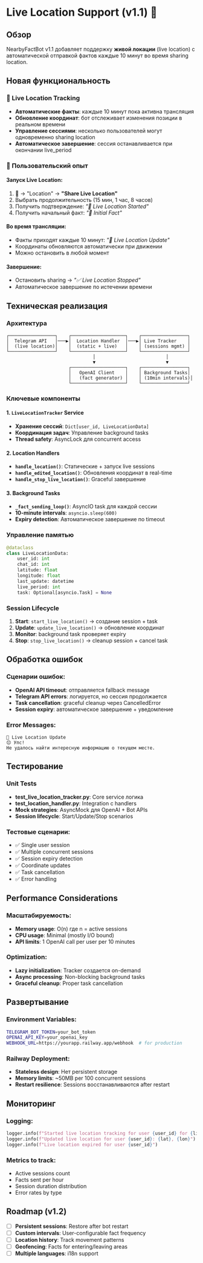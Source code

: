 # Live Location Support (v1.1) 🔴

## Обзор

NearbyFactBot v1.1 добавляет поддержку **живой локации** (live location) с автоматической отправкой фактов каждые 10 минут во время sharing location.

## Новая функциональность

### 🔴 Live Location Tracking
- **Автоматические факты**: каждые 10 минут пока активна трансляция
- **Обновление координат**: бот отслеживает изменения позиции в реальном времени
- **Управление сессиями**: несколько пользователей могут одновременно sharing location
- **Автоматическое завершение**: сессия останавливается при окончании live_period

### 📱 Пользовательский опыт

#### Запуск Live Location:
1. 📎 → "Location" → **"Share Live Location"**
2. Выбрать продолжительность (15 мин, 1 час, 8 часов)
3. Получить подтверждение: *"🔴 Live Location Started"*
4. Получить начальный факт: *"🔴 Initial Fact"*

#### Во время трансляции:
- Факты приходят каждые 10 минут: *"🔴 Live Location Update"*
- Координаты обновляются автоматически при движении
- Можно остановить в любой момент

#### Завершение:
- Остановить sharing → *"✅ Live Location Stopped"*
- Автоматическое завершение по истечении времени

## Техническая реализация

### Архитектура

```
┌─────────────────┐    ┌────────────────────┐    ┌─────────────────┐
│  Telegram API   │───▶│  Location Handler  │───▶│ Live Tracker    │
│  (live location)│    │  (static + live)   │    │ (sessions mgmt) │
└─────────────────┘    └────────────────────┘    └─────────────────┘
                                │                          │
                                ▼                          ▼
                       ┌────────────────────┐    ┌─────────────────┐
                       │   OpenAI Client    │    │ Background Tasks│
                       │   (fact generator) │    │ (10min intervals)│
                       └────────────────────┘    └─────────────────┘
```

### Ключевые компоненты

#### 1. `LiveLocationTracker` Service
- **Хранение сессий**: `Dict[user_id, LiveLocationData]`
- **Координация задач**: Управление background tasks
- **Thread safety**: AsyncLock для concurrent access

#### 2. Location Handlers
- **`handle_location()`**: Статические + запуск live sessions
- **`handle_edited_location()`**: Обновления координат в real-time
- **`handle_stop_live_location()`**: Graceful завершение

#### 3. Background Tasks
- **`_fact_sending_loop()`**: AsyncIO task для каждой сессии
- **10-minute intervals**: `asyncio.sleep(600)`
- **Expiry detection**: Автоматическое завершение по timeout

### Управление памятью

```python
@dataclass
class LiveLocationData:
    user_id: int
    chat_id: int
    latitude: float
    longitude: float
    last_update: datetime
    live_period: int
    task: Optional[asyncio.Task] = None
```

### Session Lifecycle

1. **Start**: `start_live_location()` → создание session + task
2. **Update**: `update_live_location()` → обновление координат
3. **Monitor**: background task проверяет expiry
4. **Stop**: `stop_live_location()` → cleanup session + cancel task

## Обработка ошибок

### Сценарии ошибок:
- **OpenAI API timeout**: отправляется fallback message
- **Telegram API errors**: логируется, но сессия продолжается
- **Task cancellation**: graceful cleanup через CancelledError
- **Session expiry**: автоматическое завершение + уведомление

### Error Messages:
```
🔴 Live Location Update
😔 Упс!
Не удалось найти интересную информацию о текущем месте.
```

## Тестирование

### Unit Tests
- **test_live_location_tracker.py**: Core service логика
- **test_location_handler.py**: Integration с handlers
- **Mock strategies**: AsyncMock для OpenAI + Bot APIs
- **Session lifecycle**: Start/Update/Stop scenarios

### Тестовые сценарии:
- ✅ Single user session
- ✅ Multiple concurrent sessions
- ✅ Session expiry detection
- ✅ Coordinate updates
- ✅ Task cancellation
- ✅ Error handling

## Performance Considerations

### Масштабируемость:
- **Memory usage**: O(n) где n = active sessions
- **CPU usage**: Minimal (mostly I/O bound)
- **API limits**: 1 OpenAI call per user per 10 minutes

### Optimization:
- **Lazy initialization**: Tracker создается on-demand
- **Async processing**: Non-blocking background tasks
- **Graceful cleanup**: Proper task cancellation

## Развертывание

### Environment Variables:
```bash
TELEGRAM_BOT_TOKEN=your_bot_token
OPENAI_API_KEY=your_openai_key
WEBHOOK_URL=https://yourapp.railway.app/webhook  # for production
```

### Railway Deployment:
- **Stateless design**: Нет persistent storage
- **Memory limits**: ~50MB per 100 concurrent sessions
- **Restart resilience**: Sessions восстанавливаются after restart

## Мониторинг

### Logging:
```python
logger.info(f"Started live location tracking for user {user_id} for {live_period}s")
logger.info(f"Updated live location for user {user_id}: {lat}, {lon}")
logger.info(f"Live location expired for user {user_id}")
```

### Metrics to track:
- Active sessions count
- Facts sent per hour
- Session duration distribution
- Error rates by type

## Roadmap (v1.2)

- [ ] **Persistent sessions**: Restore after bot restart
- [ ] **Custom intervals**: User-configurable fact frequency
- [ ] **Location history**: Track movement patterns
- [ ] **Geofencing**: Facts for entering/leaving areas
- [ ] **Multiple languages**: i18n support 